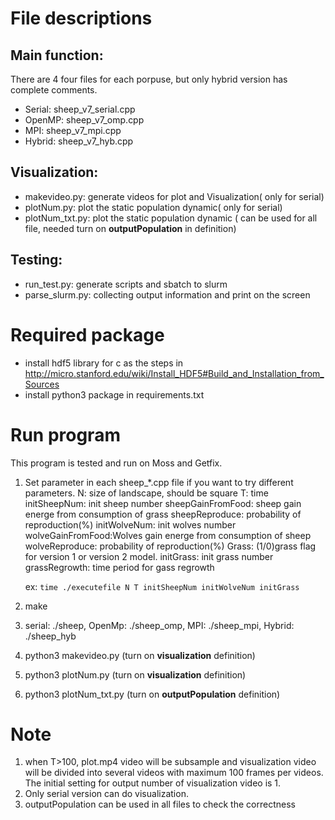 # File descriptions
## Main function: 
There are 4 four files for each porpuse, but only hybrid version has complete comments.
* Serial: sheep_v7_serial.cpp
* OpenMP: sheep_v7_omp.cpp
* MPI: sheep_v7_mpi.cpp
* Hybrid: sheep_v7_hyb.cpp
## Visualization: 
* makevideo.py: generate videos for plot and Visualization( only for serial)
* plotNum.py: plot the static population dynamic( only for serial)
* plotNum_txt.py: plot the static population dynamic ( can be used for all file, needed turn on **outputPopulation** in definition)
## Testing: 
* run_test.py: generate scripts and sbatch to slurm
* parse_slurm.py: collecting output information and print on the screen

# Required package
* install hdf5 library for c as the steps in http://micro.stanford.edu/wiki/Install_HDF5#Build_and_Installation_from_Sources
* install python3 package in requirements.txt

# Run program
This program is tested and run on Moss and Getfix. 

1. Set parameter in each sheep_*.cpp file if you want to try different parameters. 
N: size of landscape, should be square
T: time
initSheepNum: init sheep number
sheepGainFromFood: sheep gain energe from consumption of grass
sheepReproduce: probability of reproduction(%)
initWolveNum: init wolves number
wolveGainFromFood:Wolves gain energe from consumption of sheep
wolveReproduce: probability of reproduction(%)
Grass: (1/0)grass flag for version 1 or version 2 model.
initGrass: init grass number
grassRegrowth: time period for gass regrowth

    ex: <code>time ./executefile N T initSheepNum initWolveNum initGrass </code>

2. make
3. serial: ./sheep, OpenMp: ./sheep_omp, MPI: ./sheep_mpi, Hybrid: ./sheep_hyb
4. python3 makevideo.py (turn on **visualization** definition)
5. python3 plotNum.py (turn on **visualization** definition)
6. python3 plotNum_txt.py (turn on **outputPopulation** definition)

# Note
1. when T>100, plot.mp4 video will be subsample and visualization video will be divided into several videos with maximum 100 frames per videos. The initial setting for output number of visualization video is 1.
2. Only serial version can do visualization.
3. outputPopulation can be used in all files to check the correctness




